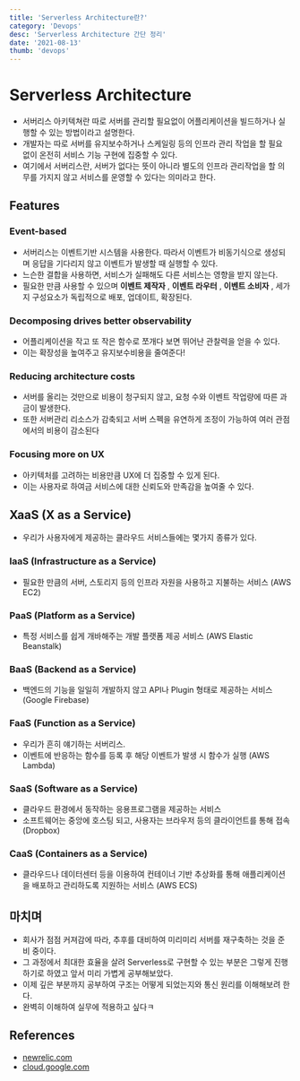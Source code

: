 ```yaml
---
title: 'Serverless Architecture란?'
category: 'Devops'
desc: 'Serverless Architecture 간단 정리'
date: '2021-08-13'
thumb: 'devops'
---
```


# Serverless Architecture
- 서버리스 아키텍쳐란 따로 서버를 관리할 필요없이 어플리케이션을 빌드하거나 실행할 수 있는 방법이라고 설명한다.
- 개발자는 따로 서버를 유지보수하거나 스케일링 등의 인프라 관리 작업을 할 필요 없이 온전히 서비스 기능 구현에 집중할 수 있다.
- 여기에서 서버리스란, 서버가 없다는 뜻이 아니라 별도의 인프라 관리작업을 할 의무를 가지지 않고 서비스를 운영할 수 있다는 의미라고 한다.

## Features
### Event-based
- 서버리스는 이벤트기반 시스템을 사용한다. 따라서 이벤트가 비동기식으로 생성되며 응답을 기다리지 않고 이벤트가 발생할 때 실행할 수 있다.
- 느슨한 결합을 사용하면, 서비스가 실패해도 다른 서비스는 영향을 받지 않는다.
- 필요한 만큼 사용할 수 있으며 **이벤트 제작자** , **이벤트 라우터** , **이벤트 소비자** , 세가지 구성요소가 독립적으로 배포, 업데이트, 확장된다.
### Decomposing drives better observability
- 어플리케이션을 작고 또 작은 함수로 쪼개다 보면 뛰어난 관찰력을 얻을 수 있다.
- 이는 확장성을 높여주고 유지보수비용을 줄여준다!
### Reducing architecture costs
- 서버를 올리는 것만으로 비용이 청구되지 않고, 요청 수와 이벤트 작업량에 따른 과금이 발생한다.
- 또한 서버관리 리소스가 감축되고 서버 스펙을 유연하게 조정이 가능하여 여러 관점에서의 비용이 감소된다
### Focusing more on UX
- 아키텍처를 고려하는 비용만큼 UX에 더 집중할 수 있게 된다.
- 이는 사용자로 하여금 서비스에 대한 신뢰도와 만족감을 높여줄 수 있다.

## XaaS (X as a Service)
- 우리가 사용자에게 제공하는 클라우드 서비스들에는 몇가지 종류가 있다. 
### IaaS (Infrastructure as a Service)
- 필요한 만큼의 서버, 스토리지 등의 인프라 자원을 사용하고 지불하는 서비스 (AWS EC2)
### PaaS (Platform as a Service)
- 특정 서비스를 쉽게 개바해주는 개발 플랫폼 제공 서비스 (AWS Elastic Beanstalk)
### BaaS (Backend as a Service)
- 백엔드의 기능을 일일히 개발하지 않고 API나 Plugin 형태로 제공하는 서비스 (Google Firebase)
### FaaS (Function as a Service)
- 우리가 흔히 얘기하는 서버리스.
- 이벤트에 반응하는 함수를 등록 후 해당 이벤트가 발생 시 함수가 실행 (AWS Lambda)
### SaaS (Software as a Service)
- 클라우드 환경에서 동작하는 응용프로그램을 제공하는 서비스
- 소프트웨어는 중앙에 호스팅 되고, 사용자는 브라우저 등의 클라이언트를 통해 접속 (Dropbox)
### CaaS (Containers as a Service)
- 클라우드나 데이터센터 등을 이용하여 컨테이너 기반 추상화를 통해 애플리케이션을 배포하고 관리하도록 지원하는 서비스 (AWS ECS)

## 마치며
- 회사가 점점 커져감에 따라, 추후를 대비하여 미리미리 서버를 재구축하는 것을 준비 중이다.
- 그 과정에서 최대한 효율을 살려 Serverless로 구현할 수 있는 부분은 그렇게 진행하기로 하였고 앞서 미리 가볍게 공부해보았다.
- 이제 깊은 부분까지 공부하여 구조는 어떻게 되었는지와 통신 원리를 이해해보려 한다.
- 완벽히 이해하여 실무에 적용하고 싶다ㅋ

## References
- [newrelic.com]
- [cloud.google.com]

[newrelic.com]: https://newrelic.com/blog/best-practices/what-is-serverless-architecture

[cloud.google.com]: https://cloud.google.com/eventarc/docs/event-driven-architectures?hl=ko
